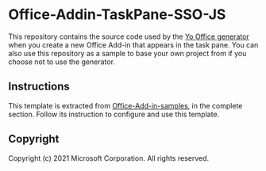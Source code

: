 # Office-Addin-TaskPane-SSO-JS

This repository contains the source code used by the [Yo Office generator](https://github.com/OfficeDev/generator-office) when you create a new Office Add-in that appears in the task pane. You can also use this repository as a sample to base your own project from if you choose not to use the generator.

## Instructions

This template is extracted from [Office-Add-in-samples](https://github.com/OfficeDev/Office-Add-in-samples/tree/main/Samples/auth/Office-Add-in-NodeJS-SSO), in the complete section. Follow its instruction to configure and use this template.

## Copyright

Copyright (c) 2021 Microsoft Corporation. All rights reserved.
